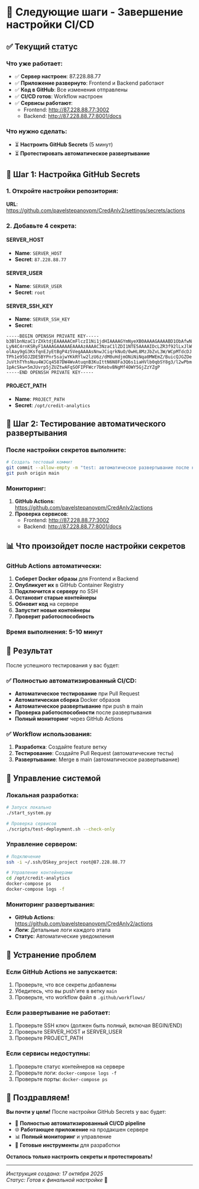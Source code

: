 # 🚀 Следующие шаги - Завершение настройки CI/CD

## ✅ Текущий статус

### Что уже работает:
- ✅ **Сервер настроен**: 87.228.88.77
- ✅ **Приложение развернуто**: Frontend и Backend работают
- ✅ **Код в GitHub**: Все изменения отправлены
- ✅ **CI/CD готов**: Workflow настроен
- ✅ **Сервисы работают**: 
  - Frontend: http://87.228.88.77:3002
  - Backend: http://87.228.88.77:8001/docs

### Что нужно сделать:
- ⏳ **Настроить GitHub Secrets** (5 минут)
- ⏳ **Протестировать автоматическое развертывание**

## 🔐 Шаг 1: Настройка GitHub Secrets

### 1. Откройте настройки репозитория:
**URL**: https://github.com/pavelstepanovpm/CredAnlv2/settings/secrets/actions

### 2. Добавьте 4 секрета:

#### SERVER_HOST
- **Name**: `SERVER_HOST`
- **Secret**: `87.228.88.77`

#### SERVER_USER
- **Name**: `SERVER_USER`
- **Secret**: `root`

#### SERVER_SSH_KEY
- **Name**: `SERVER_SSH_KEY`
- **Secret**: 
```
-----BEGIN OPENSSH PRIVATE KEY-----
b3BlbnNzaC1rZXktdjEAAAAACmFlczI1Ni1jdHIAAAAGYmNyeXB0AAAAGAAAABD1ObAfwN
LyN4C4rnKSRyF1AAAAGAAAAAEAAAAzAAAAC3NzaC1lZDI1NTE5AAAAIDcLZR3f92lLxJlW
olAay9gG3KsfqnEJyEtBgP4z5VegAAAAsNnwJCiqrkNuO/0wHL8MzJbZvL3W/WCpMTdcDJ
TPh1e95OJZDE5BYPnr5sajwYKkRYlw2lzU6z/dM0uHdjmONiNiNqa0MWEmZ/BuicQJGZOe
JuVthTYhsNuu4WJCq4587DW4WvAtuqnB3KuIttN6N8Fa3Q6s1iaHVlb0qbSY8g3/l2wPbm
1pAcSkw+5mJUvrp5jZUZtwAFqSOFIPFWcr7bKebvBNgMf4OWY5GjZzYZgP
-----END OPENSSH PRIVATE KEY-----
```

#### PROJECT_PATH
- **Name**: `PROJECT_PATH`
- **Secret**: `/opt/credit-analytics`

## 🧪 Шаг 2: Тестирование автоматического развертывания

### После настройки секретов выполните:

```bash
# Создать тестовый коммит
git commit --allow-empty -m "test: автоматическое развертывание после настройки секретов"
git push origin main
```

### Мониторинг:
1. **GitHub Actions**: https://github.com/pavelstepanovpm/CredAnlv2/actions
2. **Проверка сервисов**: 
   - Frontend: http://87.228.88.77:3002
   - Backend: http://87.228.88.77:8001/docs

## 📊 Что произойдет после настройки секретов

### GitHub Actions автоматически:
1. **Соберет Docker образы** для Frontend и Backend
2. **Опубликует их** в GitHub Container Registry
3. **Подключится к серверу** по SSH
4. **Остановит старые контейнеры**
5. **Обновит код** на сервере
6. **Запустит новые контейнеры**
7. **Проверит работоспособность**

### Время выполнения: 5-10 минут

## 🎯 Результат

После успешного тестирования у вас будет:

### ✅ Полностью автоматизированный CI/CD:
- **Автоматическое тестирование** при Pull Request
- **Автоматическая сборка** Docker образов
- **Автоматическое развертывание** при push в main
- **Проверка работоспособности** после развертывания
- **Полный мониторинг** через GitHub Actions

### ✅ Workflow использования:
1. **Разработка**: Создайте feature ветку
2. **Тестирование**: Создайте Pull Request (автоматические тесты)
3. **Развертывание**: Merge в main (автоматическое развертывание)

## 🔧 Управление системой

### Локальная разработка:
```bash
# Запуск локально
./start_system.py

# Проверка сервисов
./scripts/test-deployment.sh --check-only
```

### Управление сервером:
```bash
# Подключение
ssh -i ~/.ssh/DSkey_project root@87.228.88.77

# Управление контейнерами
cd /opt/credit-analytics
docker-compose ps
docker-compose logs -f
```

### Мониторинг развертывания:
- **GitHub Actions**: https://github.com/pavelstepanovpm/CredAnlv2/actions
- **Логи**: Детальные логи каждого этапа
- **Статус**: Автоматические уведомления

## 🚨 Устранение проблем

### Если GitHub Actions не запускается:
1. Проверьте, что все секреты добавлены
2. Убедитесь, что вы push'ите в ветку `main`
3. Проверьте, что workflow файл в `.github/workflows/`

### Если развертывание не работает:
1. Проверьте SSH ключ (должен быть полный, включая BEGIN/END)
2. Проверьте SERVER_HOST и SERVER_USER
3. Проверьте PROJECT_PATH

### Если сервисы недоступны:
1. Проверьте статус контейнеров на сервере
2. Проверьте логи: `docker-compose logs -f`
3. Проверьте порты: `docker-compose ps`

## 🎉 Поздравляем!

**Вы почти у цели!** После настройки GitHub Secrets у вас будет:

- 🚀 **Полностью автоматизированный CI/CD pipeline**
- 🌐 **Работающее приложение** на продакшен сервере
- 📊 **Полный мониторинг** и управление
- 🔧 **Готовые инструменты** для разработки

**Осталось только настроить секреты и протестировать!**

---
*Инструкция создана: 17 октября 2025*  
*Статус: Готов к финальной настройке* 🎯
